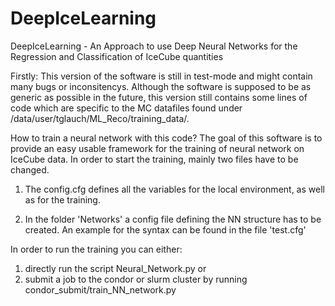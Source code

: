 # DeepIceLearning
DeepIceLearning - An Approach to use Deep Neural Networks for the Regression and Classification of IceCube quantities

Firstly: This version of the software is still in test-mode and might contain many bugs or inconsitencys. 
Although the software is supposed to be as generic as possible in the future, this version still contains some lines of code 
which are specific to the MC datafiles found under /data/user/tglauch/ML_Reco/training_data/. 

How to train a neural network with this code?
The goal of this software is to provide an easy usable framework for the training of neural network on IceCube data. In order to start
the training, mainly two files have to be changed.

1. The config.cfg defines all the variables for the local environment, as well as for the training.

2. In the folder 'Networks' a config file defining the NN structure has to be created. An example for the syntax can be found in the 
file 'test.cfg'

In order to run the training you can either:

1. directly run the script Neural_Network.py 
or 
2. submit a job to the condor or slurm cluster by running condor_submit/train_NN_network.py
